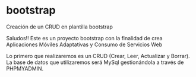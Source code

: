 # bootstrap
Creación de un CRUD en plantilla bootstrap

Saludos!! Este es un proyecto bootstrap con la finalidad de crea Aplicaciones Móviles Adaptativas y Consumo de Servicios Web

Lo primero que realizaremos es un CRUD (Crear, Leer, Actualizar y Borrar). La base de datos que utilizaremos será MySql gestionándola a través de PHPMYADMIN.
